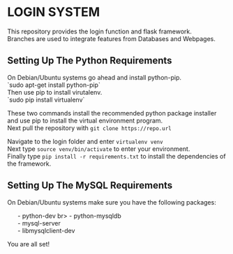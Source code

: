 LOGIN SYSTEM
============
<p>
This repository provides the login function and flask framework.<br>
Branches are used to integrate features from Databases and Webpages.<br>
</p>

Setting Up The Python Requirements
----------------------------------
<p>
On Debian/Ubuntu systems go ahead and install python-pip.<br>
`sudo apt-get install python-pip`<br>
Then use pip to install virutalenv.<br>
`sudo pip install virtualenv`<br>

These two commands install the recommended python package installer and use pip to install the virtual environment program.
<br>
Next pull the repository with `git clone https://repo.url`

Navigate to the login folder and enter `virtualenv venv`<br>
Next type `source venv/bin/activate` to enter your environment.<br>
Finally type `pip install -r requirements.txt` to install the dependencies of the framework.
</p>

Setting Up The MySQL Requirements
---------------------------------
<p>
On Debian/Ubuntu systems make sure you have the following packages:
<ul>
    - python-dev br>
    - python-mysqldb<br>
    - mysql-server<br>
    - libmysqlclient-dev<br>
</ul>
</p>



You are all set!

